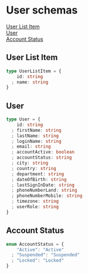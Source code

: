 # User schemas

[User List Item](#user-list-item)  
[User](#user)  
[Account Status](#account-status)

## User List Item

```typescript
type UserListItem = {
    id: string
  ; name: string
}
```

## User

```typescript
type User = {
    id: string
  ; firstName: string
  ; lastName: string
  ; loginName: string
  ; email: string
  ; accountActive: boolean
  ; accountStatus: string
  ; city: string
  ; country: string
  ; department: string
  ; dateOfBirth: string
  ; lastSignInDate: string
  ; phoneNumberLand: string
  ; phoneNumberMobile: string
  ; timezone: string
  ; userRole: string
}
```

## Account Status
```typescript
enum AccountStatus = {
    "Active": "Active"
  ; "Suspended": "Suspended"
  ; "Locked": "Locked"
}
```